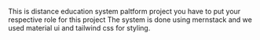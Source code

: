 This is distance education system paltform project  you have to put your respective role for this project
The system is done using mernstack and we used material ui and tailwind css for styling.
